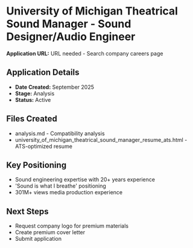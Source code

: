 # University of Michigan Theatrical Sound Manager - Sound Designer/Audio Engineer

**Application URL:** URL needed - Search company careers page

## Application Details
- **Date Created:** September 2025
- **Stage:** Analysis
- **Status:** Active

## Files Created
- analysis.md - Compatibility analysis
- university_of_michigan_theatrical_sound_manager_resume_ats.html - ATS-optimized resume

## Key Positioning
- Sound engineering expertise with 20+ years experience
- 'Sound is what I breathe' positioning
- 301M+ views media production experience

## Next Steps
- Request company logo for premium materials
- Create premium cover letter
- Submit application
